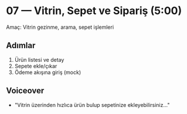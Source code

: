 # 07 — Vitrin, Sepet ve Sipariş (5:00)

Amaç: Vitrin gezinme, arama, sepet işlemleri

## Adımlar
1. Ürün listesi ve detay
2. Sepete ekle/çıkar
3. Ödeme akışına giriş (mock)

## Voiceover
- "Vitrin üzerinden hızlıca ürün bulup sepetinize ekleyebilirsiniz..."
